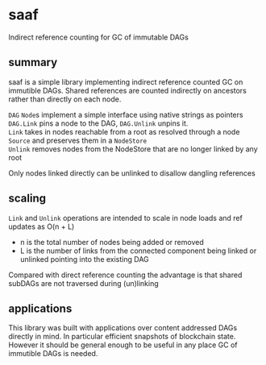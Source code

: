 # saaf
Indirect reference counting for GC of immutable DAGs

## summary
 saaf is a simple library implementing indirect reference counted GC on immutible DAGs.  Shared references are counted indirectly on ancestors rather than directly on each node.
 
 `DAG` `Node`s implement a simple interface using native strings as pointers                                                                                                  
`DAG.Link` pins a node to the DAG, `DAG.Unlink` unpins it.                                                                                                                   
`Link` takes in nodes reachable from a root as resolved through a node `Source` and preserves them in a `NodeStore`                                                          
`Unlink` removes nodes from the NodeStore that are no longer linked by any root 

Only nodes linked directly can be unlinked to disallow dangling references                                                                                                            

          
## scaling
`Link` and `Unlink` operations are intended to scale in node loads and ref updates as O(n + L)                                                                               
 - n is the total number of nodes being added or removed                                                                                                         
 - L is the number of links from the connected component being linked or unlinked pointing into the existing DAG

Compared with direct reference counting the advantage is that shared subDAGs are not traversed during (un)linking  
 
## applications

This library was built with applications over content addressed DAGs directly in mind. In particular efficient snapshots of blockchain state. However it should be general enough to be useful in any place GC of immutible DAGs is needed.
